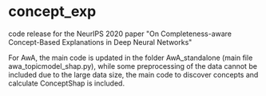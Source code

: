 # concept_exp
code release for the NeurIPS 2020 paper "On Completeness-aware Concept-Based Explanations in Deep Neural Networks"

For AwA, the main code is updated in the folder AwA_standalone (main file awa_topicmodel_shap.py), while some preprocessing of the data cannot be included due to the large data size, the main code to discover concepts and calculate ConceptShap is included.
